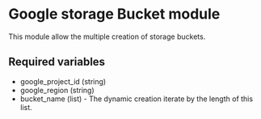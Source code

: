 # Google storage Bucket module

This module allow the multiple creation of storage buckets.

## Required variables

  - google_project_id (string)
  - google_region (string)
  - bucket_name (list) - The dynamic creation iterate by the length of this list.
